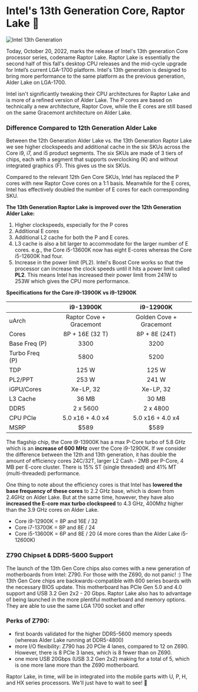 # Intel's 13th Generation Core, Raptor Lake 🦖

![Intel 13th Generation](https://www.intel.com/content/dam/www/central-libraries/us/en/images/2022-09/newsroom-innovation-13thgen-sku.jpg.rendition.intel.web.1920.1080.jpg)


Today, October 20, 2022, marks the release of Intel's 13th generation Core processor series, codename Raptor Lake. Raptor Lake is essentially the second half of this fall's desktop CPU releases and the mid-cycle upgrade for Intel’s current LGA-1700 platform. Intel's 13th generation is designed to bring more performance to the same platform as the previous generation, Alder Lake on LGA-1700.

Intel isn't significantly tweaking their CPU architectures for Raptor Lake and is more of a refined version of Alder Lake. The P cores are based on technically a new architecture, Raptor Cove, while the E cores are still based on the same Gracemont architecture on Alder Lake.


### Difference Compared to 12th Generation Alder Lake

Between the 12th Generation Alder Lake vs. the 13th Generation Raptor Lake we see higher clockspeeds and additional cache in the six SKUs across the Core i9, i7, and i5 product segments. The six SKUs are made of 3 tiers of chips, each with a segment that supports overclocking (K) and without integrated graphics (F). This gives us the six SKUs. 

Compared to the relevant 12th Gen Core SKUs, Intel has replaced the P cores with new Raptor Cove cores on a 1:1 basis. Meanwhile for the E cores, Intel has effectively doubled the number of E cores for each corresponding SKU.


**The 13th Generation Raptor Lake is improved over the 12th Generation Alder Lake:**
1. Higher clockspeeds, especially for the P cores
2. Additional E cores 
3. Additional L2 cache for both the P and E cores. 
4. L3 cache is also a bit larger to accommodate for the larger number of E cores.
e.g., the Core i5-13600K now has eight E-cores whereas the Core i5-12600K had four.
5. Increase in the power limit (PL2). 
Intel's Boost Core works so that the processor can increase the clock speeds until it hits a power limit called **PL2**. This means Intel has increased their power limit from 241W to 253W which gives the CPU more performance.

**Specifications for the Core i9-13900K vs i9-12900K**

|               | i9-13900K     |i9-12900K | 
| ------------- |:-------------:| :-------------:| 
| uArch         | Raptor Cove + Gracemont |Golden Cove + Gracemont
| Cores         |  8P + 16E (32 T)|8P + 8E (24T)|
|Base Freq (P)  |3300 |3200|
|Turbo Freq (P) |5800 |5200|
|TDP            |125 W |125 W| 
|PL2/PPT        |253 W |241 W|
|iGPU/Cores     |Xe-LP, 32|Xe-LP, 32|
|L3 Cache       |36 MB | 30 MB|
|DDR5           |2 x 5600| 2 x 4800|
|CPU PCIe       |5.0 x16 + 4.0 x4 | 5.0 x16 + 4.0 x4
|MSRP           |$589 |$589|


The flagship chip, the Core i9-13900K has a max P-Core turbo of 5.8 GHz which is an **increase of 600 MHz** over the Core i9-12900K. If we consider the difference between the 12th and 13th generation, it has double the amount of efficiency cores 24C/32T, larger L2 Cash - 2MB per P-Core, 4 MB per E-core cluster. There is 15% ST (single threaded) and 41% MT (multi-threaded) performance.

One thing to note about the efficiency cores is that Intel has **lowered the base frequency of these cores** to 2.2 GHz base, which is down from 2.4GHz on Alder Lake. But at the same time, however, they have also **increased the E-core max turbo clockspeed** to 4.3 GHz, 400Mhz higher than the 3.9 GHz cores on Alder Lake.

* Core i9-12900K =  8P and 16E / 32
* Core i7-13700K =  8P and 8E / 24 
* Core i5-13600K =  6P and 8E / 20 (4 more cores than the Alder Lake i5-12600K)

### Z790 Chipset & DDR5-5600 Support
The launch of the 13th Gen Core chips also comes with a new generation of motherboards from Intel: Z790. For those with the Z690, do not panic! :) The 13th Gen Core chips are backwards-compatible with 600 series boards with the necessary BIOS update. This motherboard has PCIe Gen 5.0 and 4.0 support and USB 3.2 Gen 2x2 - 20 Gbps. Raptor Lake also has to advantage of being launched in the more plentiful motherboard and memory options. They are able to use the same LGA 1700 socket and offer 

### Perks of Z790:
* first boards validated for the higher DDR5-5600 memory speeds (whereas Alder Lake running at DDR5-4800)
* more I/O flexibility: Z790 has 20 PCIe 4 lanes, compared to 12 on Z690. However, there is 8 PCIe 3 lanes, which is 8 fewer than on Z690.
* one more USB 20Gbps (USB 3.2 Gen 2x2) making for a total of 5, which is one more lane more than the Z690 motherboard. 

Raptor Lake, in time, will be in integrated into the mobile parts with U, P, H, and HX series processors. We'll just have to wait to see! 🦖
